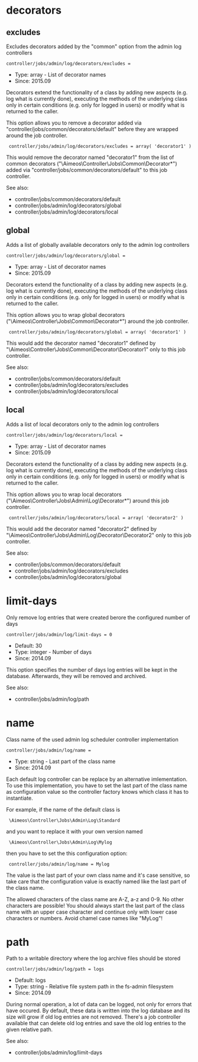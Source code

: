 
# decorators
## excludes

Excludes decorators added by the "common" option from the admin log controllers

```
controller/jobs/admin/log/decorators/excludes = 
```

* Type: array - List of decorator names
* Since: 2015.09

Decorators extend the functionality of a class by adding new aspects
(e.g. log what is currently done), executing the methods of the underlying
class only in certain conditions (e.g. only for logged in users) or
modify what is returned to the caller.

This option allows you to remove a decorator added via
"controller/jobs/common/decorators/default" before they are wrapped
around the job controller.

```
 controller/jobs/admin/log/decorators/excludes = array( 'decorator1' )
```

This would remove the decorator named "decorator1" from the list of
common decorators ("\Aimeos\Controller\Jobs\Common\Decorator\*") added via
"controller/jobs/common/decorators/default" to this job controller.

See also:

* controller/jobs/common/decorators/default
* controller/jobs/admin/log/decorators/global
* controller/jobs/admin/log/decorators/local

## global

Adds a list of globally available decorators only to the admin log controllers

```
controller/jobs/admin/log/decorators/global = 
```

* Type: array - List of decorator names
* Since: 2015.09

Decorators extend the functionality of a class by adding new aspects
(e.g. log what is currently done), executing the methods of the underlying
class only in certain conditions (e.g. only for logged in users) or
modify what is returned to the caller.

This option allows you to wrap global decorators
("\Aimeos\Controller\Jobs\Common\Decorator\*") around the job controller.

```
 controller/jobs/admin/log/decorators/global = array( 'decorator1' )
```

This would add the decorator named "decorator1" defined by
"\Aimeos\Controller\Jobs\Common\Decorator\Decorator1" only to this job controller.

See also:

* controller/jobs/common/decorators/default
* controller/jobs/admin/log/decorators/excludes
* controller/jobs/admin/log/decorators/local

## local

Adds a list of local decorators only to the admin log controllers

```
controller/jobs/admin/log/decorators/local = 
```

* Type: array - List of decorator names
* Since: 2015.09

Decorators extend the functionality of a class by adding new aspects
(e.g. log what is currently done), executing the methods of the underlying
class only in certain conditions (e.g. only for logged in users) or
modify what is returned to the caller.

This option allows you to wrap local decorators
("\Aimeos\Controller\Jobs\Admin\Log\Decorator\*") around this job controller.

```
 controller/jobs/admin/log/decorators/local = array( 'decorator2' )
```

This would add the decorator named "decorator2" defined by
"\Aimeos\Controller\Jobs\Admin\Log\Decorator\Decorator2" only to this job
controller.

See also:

* controller/jobs/common/decorators/default
* controller/jobs/admin/log/decorators/excludes
* controller/jobs/admin/log/decorators/global

# limit-days

Only remove log entries that were created berore the configured number of days

```
controller/jobs/admin/log/limit-days = 0
```

* Default: 30
* Type: integer - Number of days
* Since: 2014.09

This option specifies the number of days log entries will be kept in
the database. Afterwards, they will be removed and archived.

See also:

* controller/jobs/admin/log/path

# name

Class name of the used admin log scheduler controller implementation

```
controller/jobs/admin/log/name = 
```

* Type: string - Last part of the class name
* Since: 2014.09

Each default log controller can be replace by an alternative imlementation.
To use this implementation, you have to set the last part of the class
name as configuration value so the controller factory knows which class it
has to instantiate.

For example, if the name of the default class is

```
 \Aimeos\Controller\Jobs\Admin\Log\Standard
```

and you want to replace it with your own version named

```
 \Aimeos\Controller\Jobs\Admin\Log\Mylog
```

then you have to set the this configuration option:

```
 controller/jobs/admin/log/name = Mylog
```

The value is the last part of your own class name and it's case sensitive,
so take care that the configuration value is exactly named like the last
part of the class name.

The allowed characters of the class name are A-Z, a-z and 0-9. No other
characters are possible! You should always start the last part of the class
name with an upper case character and continue only with lower case characters
or numbers. Avoid chamel case names like "MyLog"!


# path

Path to a writable directory where the log archive files should be stored

```
controller/jobs/admin/log/path = logs
```

* Default: logs
* Type: string - Relative file system path in the fs-admin filesystem
* Since: 2014.09

During normal operation, a lot of data can be logged, not only for
errors that have occured. By default, these data is written into the
log database and its size will grow if old log entries are not
removed. There's a job controller available that can delete old log
entries and save the old log entries to the given relative path.

See also:

* controller/jobs/admin/log/limit-days